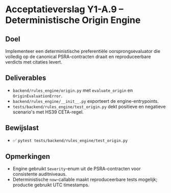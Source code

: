 # Acceptatieverslag Y1-A.9 – Deterministische Origin Engine

## Doel
Implementeer een deterministische preferentiële oorsprongsevaluator die volledig op de canonical PSRA-contracten draait en reproduceerbare verdicts met citaties levert.

## Deliverables
- `backend/rules_engine/origin.py` met `evaluate_origin` en `OriginEvaluationError`.
- `backend/rules_engine/__init__.py` exporteert de engine-entrypoints.
- `tests/backend/rules_engine/test_origin.py` dekt positieve en negatieve scenario's met HS39 CETA-regel.

## Bewijslast
- ✅ `pytest tests/backend/rules_engine/test_origin.py`

## Opmerkingen
- Engine gebruikt `Severity`-enum uit de PSRA-contracten voor consistente auditniveaus.
- Deterministische `now`-callable maakt reproduceerbare tests mogelijk; productie gebruikt UTC timestamps.
